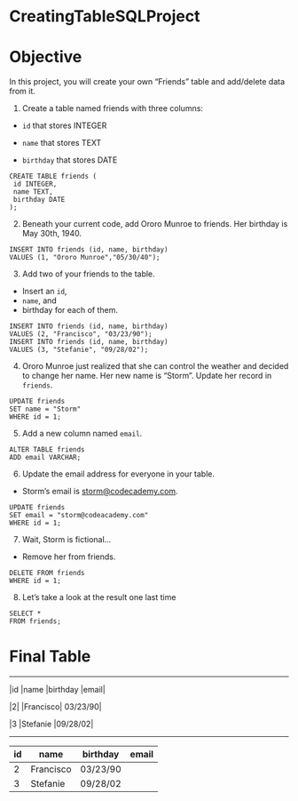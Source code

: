 # CreatingTableSQLProject
Objective
=
In this project, you will create your own “Friends” table and add/delete data from it. 


1. Create a table named friends with three columns:

- `id` that stores INTEGER

- `name` that stores TEXT

- `birthday` that stores DATE
```
CREATE TABLE friends (
 id INTEGER,
 name TEXT,
 birthday DATE
);
```

2. Beneath your current code, add Ororo Munroe to friends. Her birthday is May 30th, 1940.

```
INSERT INTO friends (id, name, birthday)
VALUES (1, "Ororo Munroe","05/30/40");
```

3. Add two of your friends to the table. 

- Insert an `id`,
- `name`, and
- birthday for each of them.

```
INSERT INTO friends (id, name, birthday)
VALUES (2, "Francisco", "03/23/90");
INSERT INTO friends (id, name, birthday)
VALUES (3, "Stefanie", "09/28/02");
```

4. Ororo Munroe just realized that she can control the weather and decided to change her name. Her new name is “Storm”. Update her record in `friends`.

```
UPDATE friends
SET name = "Storm"
WHERE id = 1;
```

5. Add a new column named `email`.

```
ALTER TABLE friends
ADD email VARCHAR;
```

6. Update the email address for everyone in your table. 

- Storm’s email is storm@codecademy.com.

```
UPDATE friends
SET email = "storm@codeacademy.com"
WHERE id = 1;
```

7. Wait, Storm is fictional… 
- Remove her from friends.

```
DELETE FROM friends
WHERE id = 1;
```

8. Let’s take a look at the result one last time

```
SELECT *
FROM friends;
```



Final Table
=
__________

|id  |name     |birthday  |email|


|2|
|Francisco|
03/23/90|


|3
|Stefanie
|09/28/02|

___________




| id  | name | birthday | email |
| ------------- | ------------- | ------------- | ------------- |
| 2  | Francisco | 03/23/90 |   |
| 3 | Stefanie | 09/28/02  |   |




